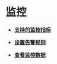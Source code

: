 # 监控<a name="dms-ug-180413001"></a>

-   **[支持的监控指标](支持的监控指标.md)**  

-   **[设置告警规则](设置告警规则.md)**  

-   **[查看监控数据](查看监控数据.md)**  


